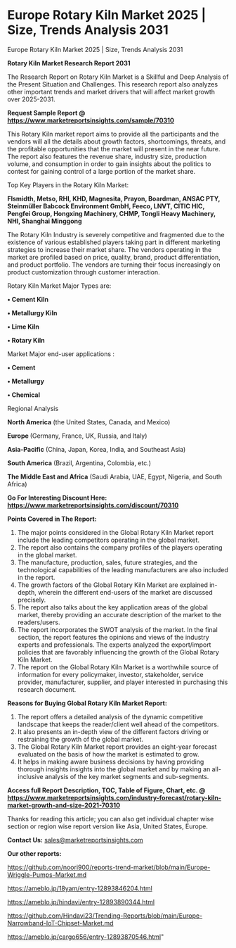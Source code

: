 # Europe Rotary Kiln Market 2025 | Size, Trends Analysis 2031
Europe Rotary Kiln Market 2025 | Size, Trends Analysis 2031

<strong>Rotary Kiln Market Research Report 2031</strong>

The Research Report on Rotary Kiln Market is a Skillful and Deep Analysis of the Present Situation and Challenges. This research report also analyzes other important trends and market drivers that will affect market growth over 2025-2031.

<strong>Request Sample Report @ <a href=https://www.marketreportsinsights.com/sample/70310>https://www.marketreportsinsights.com/sample/70310</a></strong>

This Rotary Kiln market report aims to provide all the participants and the vendors will all the details about growth factors, shortcomings, threats, and the profitable opportunities that the market will present in the near future. The report also features the revenue share, industry size, production volume, and consumption in order to gain insights about the politics to contest for gaining control of a large portion of the market share.

Top Key Players in the Rotary Kiln Market:

<strong>Flsmidth, Metso, RHI, KHD, Magnesita, Prayon, Boardman, ANSAC PTY, Steinmüller Babcock Environment GmbH, Feeco, LNVT, CITIC HIC, Pengfei Group, Hongxing Machinery, CHMP, Tongli Heavy Machinery, NHI, Shanghai Minggong</strong>

The Rotary Kiln Industry is severely competitive and fragmented due to the existence of various established players taking part in different marketing strategies to increase their market share. The vendors operating in the market are profiled based on price, quality, brand, product differentiation, and product portfolio. The vendors are turning their focus increasingly on product customization through customer interaction.

Rotary Kiln Market Major Types are:

<strong>• Cement Kiln

• Metallurgy Kiln

• Lime Kiln

• Rotary Kiln</strong>

Market Major end-user applications :

<strong>• Cement

• Metallurgy

• Chemical</strong>

Regional Analysis

</u><strong><b>North America</b></strong> (the United States, Canada, and Mexico)

<strong><b>Europe </b></strong>(Germany, France, UK, Russia, and Italy)

<strong><b>Asia-Pacific</b></strong> (China, Japan, Korea, India, and Southeast Asia)

<strong><b>South America</b></strong> (Brazil, Argentina, Colombia, etc.)

<strong><b>The Middle East and Africa</b></strong> (Saudi Arabia, UAE, Egypt, Nigeria, and South Africa)

<strong>Go For Interesting Discount Here: <a href=https://www.marketreportsinsights.com/discount/70310>https://www.marketreportsinsights.com/discount/70310</a></strong>

<strong>Points Covered in The Report:</strong>
<ol>
  <li>The major points considered in the Global Rotary Kiln Market report include the leading competitors operating in the global market.</li>
  <li>The report also contains the company profiles of the players operating in the global market.</li>
  <li>The manufacture, production, sales, future strategies, and the technological capabilities of the leading manufacturers are also included in the report.</li>
  <li>The growth factors of the Global Rotary Kiln Market are explained in-depth, wherein the different end-users of the market are discussed precisely.</li>
  <li>The report also talks about the key application areas of the global market, thereby providing an accurate description of the market to the readers/users.</li>
  <li>The report incorporates the SWOT analysis of the market. In the final section, the report features the opinions and views of the industry experts and professionals. The experts analyzed the export/import policies that are favorably influencing the growth of the Global Rotary Kiln Market.</li>
  <li>The report on the Global Rotary Kiln Market is a worthwhile source of information for every policymaker, investor, stakeholder, service provider, manufacturer, supplier, and player interested in purchasing this research document.</li>
</ol>
<strong>Reasons for Buying Global Rotary Kiln Market Report:</strong>

<ol>
  <li>The report offers a detailed analysis of the dynamic competitive landscape that keeps the reader/client well ahead of the competitors.</li>
  <li>It also presents an in-depth view of the different factors driving or restraining the growth of the global market.</li>
  <li>The Global Rotary Kiln Market report provides an eight-year forecast evaluated on the basis of how the market is estimated to grow.</li>
  <li>It helps in making aware business decisions by having providing thorough insights insights into the global market and by making an all-inclusive analysis of the key market segments and sub-segments.</li>
</ol>
<strong>Access full Report Description, TOC, Table of Figure, Chart, etc. @ <a href=https://www.marketreportsinsights.com/industry-forecast/rotary-kiln-market-growth-and-size-2021-70310>https://www.marketreportsinsights.com/industry-forecast/rotary-kiln-market-growth-and-size-2021-70310</a></strong>


Thanks for reading this article; you can also get individual chapter wise section or region wise report version like Asia, United States, Europe.

<strong>Contact Us:</strong>
sales@marketreportsinsights.com

<strong>Our other reports:</strong>

<a href=https://github.com/noori900/reports-trend-market/blob/main/Europe-Wriggle-Pumps-Market.md>https://github.com/noori900/reports-trend-market/blob/main/Europe-Wriggle-Pumps-Market.md</a>

<a href=https://ameblo.jp/18yam/entry-12893846204.html>https://ameblo.jp/18yam/entry-12893846204.html</a>

<a href=https://ameblo.jp/hindavi/entry-12893890344.html>https://ameblo.jp/hindavi/entry-12893890344.html</a>

<a href=https://github.com/Hindavi23/Trending-Reports/blob/main/Europe-Narrowband-IoT-Chipset-Market.md>https://github.com/Hindavi23/Trending-Reports/blob/main/Europe-Narrowband-IoT-Chipset-Market.md</a>

<a href=https://ameblo.jp/cargo656/entry-12893870546.html>https://ameblo.jp/cargo656/entry-12893870546.html</a>"
